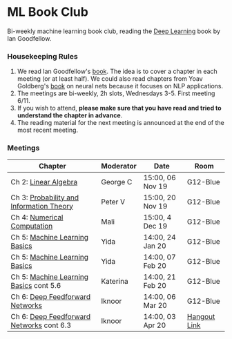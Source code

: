 # ML Book Club 

Bi-weekly machine learning book club, reading the [Deep Learning](https://www.deeplearningbook.org/) book by Ian Goodfellow. 

### Housekeeping Rules

  1. We read Ian Goodfellow's [book](https://www.deeplearningbook.org/). The idea is to cover a chapter in each meeting (or at least half). We could also read chapters from Yoav Goldberg's [book](http://u.cs.biu.ac.il/~yogo/nnlp.pdf) on neural nets because it focuses on NLP applications.
  2. The meetings are bi-weekly, 2h slots, Wednesdays 3-5. First meeting 6/11.
  3. If you wish to attend, **please make sure that you have read and tried to understand the chapter in advance**.
  4. The reading material for the next meeting is announced at the end of the most recent meeting.
  

### Meetings

| **Chapter**  | **Moderator**  | **Date**  | **Room**  | 
|---|---|---|---|
| Ch 2: [Linear Algebra](https://www.deeplearningbook.org/contents/linear_algebra.html)  | George C  | 15:00, 06 Nov 19  | G12-Blue  | 
|  Ch 3: [Probability and Information Theory](http://www.deeplearningbook.org/contents/prob.html) | Peter V | 15:00, 20 Nov 19  | G12-Blue  | 
|  Ch 4: [Numerical Computation](http://www.deeplearningbook.org/contents/numerical.html) | Mali | 15:00, 4 Dec 19  | G12-Blue  | 
|  Ch 5: [Machine Learning Basics](http://www.deeplearningbook.org/contents/ml.html) | Yida | 14:00, 24 Jan 20  | G12-Blue | 
|  Ch 5: [Machine Learning Basics](http://www.deeplearningbook.org/contents/ml.html) | Yida | 14:00, 07 Feb 20 | G12-Blue | 
|  Ch 5: [Machine Learning Basics](http://www.deeplearningbook.org/contents/ml.html) cont 5.6 | Katerina | 14:00, 21 Feb 20 | G12-Blue |
|  Ch 6: [Deep Feedforward Networks](http://www.deeplearningbook.org/contents/ml.html) | Iknoor | 14:00, 06 Mar 20 | G12-Blue |
|  Ch 6: [Deep Feedforward Networks](http://www.deeplearningbook.org/contents/ml.html) cont 6.3 | Iknoor | 14:00, 03 Apr 20 | [Hangout Link](https://meet.google.com/ejb-hezp-qch) |
